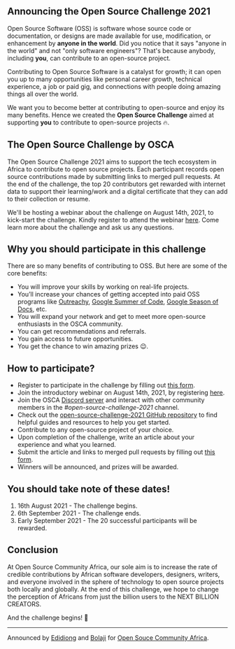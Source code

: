 ## Announcing the Open Source Challenge 2021

Open Source Software (OSS) is software whose source code or documentation, or designs are made available for use, modification, or enhancement by **anyone in the world**. Did you notice that it says "anyone in the world" and not "only software engineers"? That's because anybody, including **you**, can contribute to an open-source project. 

Contributing to Open Source Software is a catalyst for growth; it can open you up to many opportunities like personal career growth, technical experience, a job or paid gig, and connections with people doing amazing things all over the world.

We want you to become better at contributing to open-source and enjoy its many benefits. Hence we created the **Open Source Challenge** aimed at supporting **you** to contribute to open-source projects 🔥.

## The Open Source Challenge by OSCA

The Open Source Challenge 2021 aims to support the tech ecosystem in Africa to contribute to open source projects. Each participant records open source contributions made by submitting links to merged pull requests. At the end of the challenge, the top 20 contributors get rewarded with internet data to support their learning/work and a digital certificate that they can add to their collection or resume.

We'll be hosting a webinar about the challenge on August 14th, 2021, to kick-start the challenge. Kindly register to attend the webinar [here](https://opencollective.com/osca/events/open-source-challenge-2021-webinar-9dc4b5b0). Come learn more about the challenge and ask us any questions. 

## Why you should participate in this challenge

There are so many benefits of contributing to OSS. But here are some of the core benefits:

- You will improve your skills by working on real-life projects. 
- You’ll increase your chances of getting accepted into paid OSS programs like [Outreachy](https://www.outreachy.org/), [Google Summer of Code](https://summerofcode.withgoogle.com/), [Google Season of Docs](https://developers.google.com/season-of-docs), etc.
- You will expand your network and get to meet more open-source enthusiasts in the OSCA community.
- You can get recommendations and referrals.
- You gain access to future opportunities.
- You get the chance to win amazing prizes 😉.

## How to participate?

- Register to participate in the challenge by filling out [this form](https://bit.ly/osca-oss-ch-2021).
- Join the introductory webinar on August 14th, 2021, by registering [here](https://opencollective.com/osca/events/open-source-challenge-2021-webinar-9dc4b5b0).
- Join the OSCA [Discord server](https://discord.gg/pRJgjH9SwR) and interact with other community members in the *#open-source-challenge-2021* channel.
- Check out the [open-source-challenge-2021 GitHub repository](https://github.com/oscafrica/open-source-challenge-2021) to find helpful guides and resources to help you get started.
- Contribute to any open-source project of your choice.
- Upon completion of the challenge, write an article about your experience and what you learned.
- Submit the article and links to merged pull requests by filling out [this form](https://bit.ly/osca-oss-ch-2021-sop).
- Winners will be announced, and prizes will be awarded.

## You should take note of these dates!

1. 16th August 2021 - The challenge begins.
2. 6th September 2021 - The challenge ends.
3. Early September 2021 - The 20 successful participants will be rewarded.

## Conclusion

At Open Source Community Africa, our sole aim is to increase the rate of credible contributions by African software developers, designers, writers, and everyone involved in the sphere of technology to open source projects both locally and globally. At the end of this challenge, we hope to change the perception of Africans from just the billion users to the NEXT BILLION CREATORS.

And the challenge begins! 🤩

---

Announced by [Edidiong](https://edidiongasikpo.com/) and [Bolaji](https://bolajiayodeji.com/) for [Open Souce Community Africa](https://oscafrica.org/).